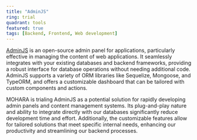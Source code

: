 ```yaml
---
title: "AdminJS"
ring: trial
quadrant: tools
featured: true
tags: [Backend, Frontend, Web development]
---
```


[AdminJS](https://adminjs.co/) is an open-source admin panel for applications, particularly effective in managing the content of web applications. It seamlessly integrates with your existing databases and backend frameworks, providing a robust interface for database operations without needing additional code. AdminJS supports a variety of ORM libraries like Sequelize, Mongoose, and TypeORM, and offers a customizable dashboard that can be tailored with custom components and actions.

MOHARA is trialing AdminJS as a potential solution for rapidly developing admin panels and content management systems. Its plug-and-play nature and ability to integrate directly with our databases significantly reduce development time and effort. Additionally, the customizable features allow for tailored solutions that meet specific internal needs, enhancing our productivity and streamlining our backend processes.
